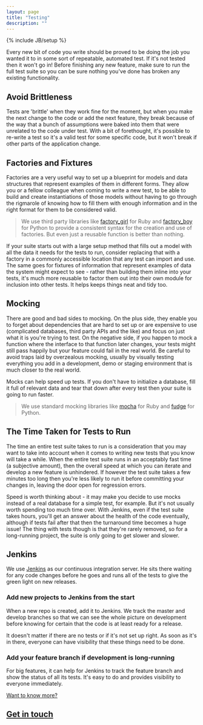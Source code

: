 ```yaml
---
layout: page
title: "Testing"
description: ""
---
```

{% include JB/setup %}

Every new bit of code you write should be proved to be doing the job you wanted it to in some sort of repeatable, automated test.  If it's not tested then it won't go in!  Before finishing any new feature, make sure to run the full test suite so you can be sure nothing you've done has broken any existing functionality.



Avoid Brittleness
-----------------

Tests are 'brittle' when they work fine for the moment, but when you make the next change to the code or add the next feature, they break because of the way that a bunch of assumptions were baked into them that were unrelated to the code under test.  With a bit of forethought, it's possible to re-write a test so it's a valid test for some specific code, but it won't break if other parts of the application change.

Factories and Fixtures
----------------------

Factories are a very useful way to set up a blueprint for models and data structures that represent examples of them in different forms.  They allow you or a fellow colleague when coming to write a new test, to be able to build and create instantiations of those models without having to go through the rigmarole of knowing how to fill them with enough information and in the right format for them to be considered valid.

>We use third party libraries like [factory_girl](https://github.com/thoughtbot/factory_girl) for Ruby and [factory_boy](https://github.com/dnerdy/factory_boy) for Python to provide a consistent syntax for the creation and use of factories.  But even just a reusable function is better than nothing.

If your suite starts out with a large setup method that fills out a model with all the data it needs for the tests to run, consider replacing that with a factory in a commonly accessible location that any test can import and use.  The same goes for fixtures of information that represent examples of data the system might expect to see - rather than building them inline into your tests, it's much more reusable to factor them out into their own module for inclusion into other tests.  It helps keeps things neat and tidy too.


Mocking
-------

There are good and bad sides to mocking.  On the plus side, they enable you to forget about dependencies that are hard to set up or are expensive to use (complicated databases, third party APIs and the like) and focus on just what it is you're trying to test.  On the negative side, if you happen to mock a function where the interface to that function later changes, your tests might still pass happily but your feature could fail in the real world.  Be careful to avoid traps laid by overzealous mocking, usually by visually testing everything you add in a development, demo or staging environment that is much closer to the real world.

Mocks can help speed up tests.  If you don't have to initialize a database, fill it full of relevant data and tear that down after every test then your suite is going to run faster.

>We use standard mocking libraries like [mocha](https://github.com/freerange/mocha) for Ruby and [fudge](http://farmdev.com/projects/fudge/) for Python.


The Time Taken for Tests to Run
-----

The time an entire test suite takes to run is a consideration that you may want to take into account when it comes to writing new tests that you know will take a while.  When the entire test suite runs in an acceptably fast time (a subjective amount), then the overall speed at which you can iterate and develop a new feature is unhindered.  If however the test suite takes a few minutes too long then you're less likely to run it before committing your changes in, leaving the door open for regression errors.

Speed is worth thinking about - it may make you decide to use mocks instead of a real database for a simple test, for example.  But it's not usually worth spending too much time over.  With Jenkins, even if the test suite takes hours, you'll get an answer about the health of the code eventually, although if tests fail after that then the turnaround time becomes a huge issue!  The thing with tests though is that they're rarely removed, so for a long-running project, the suite is only going to get slower and slower.


Jenkins
---------

We use [Jenkins](http://jenkins-ci.org/) as our continuous integration server.  He sits there waiting for any code changes before he goes and runs all of the tests to give the green light on new releases.

### Add new projects to Jenkins from the start

When a new repo is created, add it to Jenkins.  We track the master and develop branches so that we can see the whole picture on development before knowing for certain that the code is at least ready for a release.

It doesn't matter if there are no tests or if it's not set up right.  As soon as it's in there, everyone can have visibility that these things need to be done.

<!-- ### How to add a new repo or branch to Jenkins

TODO: Explain how to add to the jenkins templates
 TODO: Explain jenkins.sh -->

### Add your feature branch if development is long-running

For big features, it can help for Jenkins to track the feature branch and show the status of all its tests.  It's easy to do and provides visibility to everyone immediately.

<div class="dotted-rule">
</div>
<section class='text-block'>
  <div class='footer'>
    <a href='https://www.adaptivelab.com/contact'>
      <div class='caption'>
        Want to know more?
      </div>
      <h2>
        Get in touch
        <div class='forward-arrow'>
        </div>
      </h2>
    </a>
  </div>
</section>
